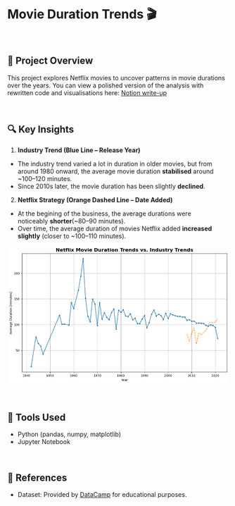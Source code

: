 # Movie Duration Trends 🎬

<br>

## 📌 Project Overview
This project explores Netflix movies to uncover patterns in movie durations over the years.
You can view a polished version of the analysis with rewritten code and visualisations here: [Notion write-up](https://clean-hat-00e.notion.site/Movie-Duration-Trends-278d5d617ff780609223c7f721bc9aa1?source=copy_link)

<br>

## 🔍 Key Insights
1.  **Industry Trend (Blue Line – Release Year)**
- The industry trend varied a lot in duration in older movies, but from around 1980 onward, the average movie duration **stabilised** around ~100–120 minutes.
- Since 2010s later, the movie duration has been slightly **declined**.
2. **Netflix Strategy (Orange Dashed Line – Date Added)**
- At the begining of the business, the average durations were noticeably **shorter**(~80–90 minutes).
- Over time, the average duration of movies Netflix added **increased slightly** (closer to ~100–110 minutes).

![Duration Trends](https://github.com/yubin-stackbox/data-analysis-projects/blob/main/Movie-Duration-Trends/duration_trends.png)


<br>

## 🚀 Tools Used
- Python (pandas, numpy, matplotlib)
- Jupyter Notebook

<br>

## 📖 References
- Dataset: Provided by [DataCamp](https://www.datacamp.com/) for educational purposes.

